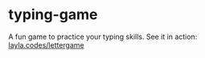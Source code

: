typing-game
===========

A fun game to practice your typing skills. See it in action: [layla.codes/lettergame](http://layla.codes/lettergame/)
